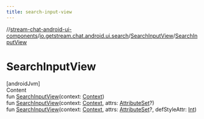 ```yaml
---
title: search-input-view
---
```

//[stream-chat-android-ui-components](../../../index.md)/[io.getstream.chat.android.ui.search](../index.md)/[SearchInputView](index.md)/[SearchInputView](SearchInputView.md)



# SearchInputView  
[androidJvm]  
Content  
fun [SearchInputView](SearchInputView.md)(context: [Context](https://developer.android.com/reference/kotlin/android/content/Context.html))  
fun [SearchInputView](SearchInputView.md)(context: [Context](https://developer.android.com/reference/kotlin/android/content/Context.html), attrs: [AttributeSet](https://developer.android.com/reference/kotlin/android/util/AttributeSet.html)?)  
fun [SearchInputView](SearchInputView.md)(context: [Context](https://developer.android.com/reference/kotlin/android/content/Context.html), attrs: [AttributeSet](https://developer.android.com/reference/kotlin/android/util/AttributeSet.html)?, defStyleAttr: [Int](https://kotlinlang.org/api/latest/jvm/stdlib/kotlin/-int/index.html))  



